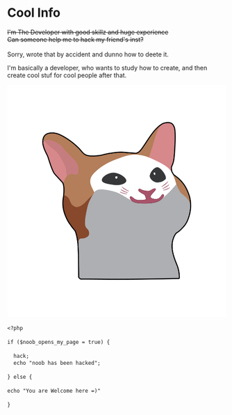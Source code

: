 # Cool Info
~~I'm The Developer with good skillz and huge experience~~ <br>
~~Can someone help me to hack my friend's inst?~~ <br><br>
Sorry, wrote that by accident and dunno how to deete it.

I'm basically a developer, who wants to study how to create, and then create cool stuf for cool people after that. <br>

<img src="/Screenshot_2111111111.png">

```
<?php

if ($noob_opens_my_page = true) {

  hack;
  echo "noob has been hacked";

} else {

echo "You are Welcome here =)"

}
```
